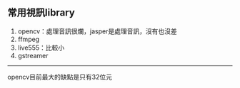 ## 常用視訊library
1. opencv：處理音訊很爛，jasper是處理音訊，沒有也沒差
1. ffmpeg
1. live555：比較小
1. gstreamer

---
opencv目前最大的缺點是只有32位元
